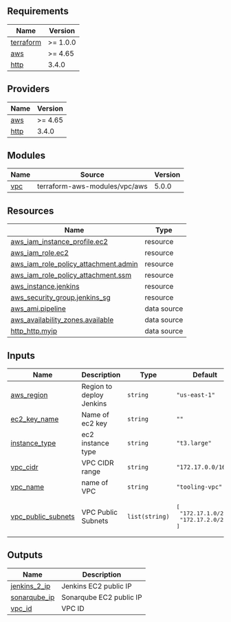 <!-- BEGIN_TF_DOCS -->
## Requirements

| Name | Version |
|------|---------|
| <a name="requirement_terraform"></a> [terraform](#requirement\_terraform) | >= 1.0.0 |
| <a name="requirement_aws"></a> [aws](#requirement\_aws) | >= 4.65 |
| <a name="requirement_http"></a> [http](#requirement\_http) | 3.4.0 |

## Providers

| Name | Version |
|------|---------|
| <a name="provider_aws"></a> [aws](#provider\_aws) | >= 4.65 |
| <a name="provider_http"></a> [http](#provider\_http) | 3.4.0 |

## Modules

| Name | Source | Version |
|------|--------|---------|
| <a name="module_vpc"></a> [vpc](#module\_vpc) | terraform-aws-modules/vpc/aws | 5.0.0 |

## Resources

| Name | Type |
|------|------|
| [aws_iam_instance_profile.ec2](https://registry.terraform.io/providers/hashicorp/aws/latest/docs/resources/iam_instance_profile) | resource |
| [aws_iam_role.ec2](https://registry.terraform.io/providers/hashicorp/aws/latest/docs/resources/iam_role) | resource |
| [aws_iam_role_policy_attachment.admin](https://registry.terraform.io/providers/hashicorp/aws/latest/docs/resources/iam_role_policy_attachment) | resource |
| [aws_iam_role_policy_attachment.ssm](https://registry.terraform.io/providers/hashicorp/aws/latest/docs/resources/iam_role_policy_attachment) | resource |
| [aws_instance.jenkins](https://registry.terraform.io/providers/hashicorp/aws/latest/docs/resources/instance) | resource |
| [aws_security_group.jenkins_sg](https://registry.terraform.io/providers/hashicorp/aws/latest/docs/resources/security_group) | resource |
| [aws_ami.pipeline](https://registry.terraform.io/providers/hashicorp/aws/latest/docs/data-sources/ami) | data source |
| [aws_availability_zones.available](https://registry.terraform.io/providers/hashicorp/aws/latest/docs/data-sources/availability_zones) | data source |
| [http_http.myip](https://registry.terraform.io/providers/hashicorp/http/3.4.0/docs/data-sources/http) | data source |

## Inputs

| Name | Description | Type | Default | Required |
|------|-------------|------|---------|:--------:|
| <a name="input_aws_region"></a> [aws\_region](#input\_aws\_region) | Region to deploy Jenkins | `string` | `"us-east-1"` | no |
| <a name="input_ec2_key_name"></a> [ec2\_key\_name](#input\_ec2\_key\_name) | Name of ec2 key | `string` | `""` | no |
| <a name="input_instance_type"></a> [instance\_type](#input\_instance\_type) | ec2 instance type | `string` | `"t3.large"` | no |
| <a name="input_vpc_cidr"></a> [vpc\_cidr](#input\_vpc\_cidr) | VPC CIDR range | `string` | `"172.17.0.0/16"` | no |
| <a name="input_vpc_name"></a> [vpc\_name](#input\_vpc\_name) | name of  VPC | `string` | `"tooling-vpc"` | no |
| <a name="input_vpc_public_subnets"></a> [vpc\_public\_subnets](#input\_vpc\_public\_subnets) | VPC Public Subnets | `list(string)` | <pre>[<br>  "172.17.1.0/24",<br>  "172.17.2.0/24"<br>]</pre> | no |

## Outputs

| Name | Description |
|------|-------------|
| <a name="output_jenkins_2_ip"></a> [jenkins\_2\_ip](#output\_jenkins\_2\_ip) | Jenkins EC2 public IP |
| <a name="output_sonarqube_ip"></a> [sonarqube\_ip](#output\_sonarqube\_ip) | Sonarqube EC2 public IP |
| <a name="output_vpc_id"></a> [vpc\_id](#output\_vpc\_id) | VPC ID |
<!-- END_TF_DOCS -->
